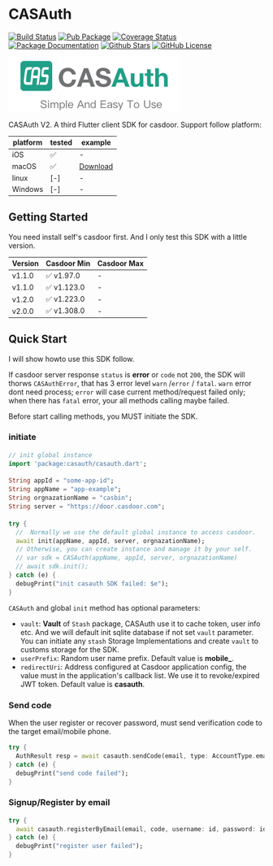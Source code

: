 # CASAuth
[![Build Status](https://github.com/kofj/casauth/actions/workflows/main.yml/badge.svg)](https://github.com/kofj/casauth/actions/workflows/main.yml)
[![Pub Package](https://img.shields.io/pub/v/casauth.svg?style=flat-square)](https://pub.dartlang.org/packages/casauth)
[![Coverage Status](https://codecov.io/gh/kofj/casauth/branch/master/graph/badge.svg?token=VusBJYgahl)](https://codecov.io/gh/kofj/casauth)
[![Package Documentation](https://img.shields.io/badge/doc-casauth-blue.svg)](https://www.dartdocs.org/documentation/casauth/latest)
[![Github Stars](https://img.shields.io/github/stars/kofj/casauth.svg)](https://github.com/kofj/casauth)
[![GitHub License](https://img.shields.io/badge/license-MIT-yellow.svg)](https://opensource.org/licenses/MIT)


![CASAuth Logo](./images/casauth-banner.png)

CASAuth V2. A third Flutter client SDK for casdoor. Support follow platform:

| platform | tested | example |
| ---| ---| ---|
| iOS | ✅ | - |
| macOS | ✅ | [Download]() |
| linux | [-] | - |
| Windows | [-] | - |

## Getting Started
You need install self's casdoor first. And I only test this SDK with a little version.

| Version | Casdoor Min | Casdoor Max |
|---|---|---|
| v1.1.0 |  ✅ v1.97.0 | - |
| v1.1.0 |  ✅ v1.123.0 | - |
| v1.2.0 |  ✅ v1.223.0 | - |
| v2.0.0 |  ✅ v1.308.0 | - |


## Quick Start
I will show howto use this SDK follow.

If casdoor server response `status` is **error** or `code` not `200`, the SDK will thorws `CASAuthError`, that has 3 error level `warn` /`error` / `fatal`. `warn` error dont need process; `error` will case current method/request failed only; when there has `fatal` error, your all methods calling maybe failed.

Before start calling methods, you MUST initiate the SDK.
### initiate
```dart
// init global instance
import 'package:casauth/casauth.dart';

String appId = "some-app-id";
String appName = "app-example";
String orgnazationName = "casbin";
String server = "https://door.casdoor.com";

try {
  //  Normally we use the default global instance to access casdoor.
  await init(appName, appId, server, orgnazationName);
  // Otherwise, you can create instance and manage it by your self.
  // var sdk = CASAuth(appName, appId, server, orgnazationName)
  // await sdk.init();
} catch (e) {
  debugPrint("init casauth SDK failed: $e");
}
```
`CASAuth` and global `init` method has optional parameters:
- `vault`: **Vault** of `Stash` package, CASAuth use it to cache token, user info etc. And we will default init sqlite database if not set `vault` parameter. You can initiate any `stash` Storage Implementations and create `vault` to customs storage for the SDK.
- `userPrefix`: Random user name prefix. Default value is **mobile_**.
- `redirectUri`: Address configured at Casdoor application config, the value must in the application's callback list. We use it to revoke/expired JWT token. Default value is **casauth**.

### Send code
When the user register or recover password, must send verification code to the target email/mobile phone.
```dart
try {
  AuthResult resp = await casauth.sendCode(email, type: AccountType.email);
} catch (e) {
  debugPrint("send code failed");
}
```

### Signup/Register by email
```dart
try {
  await casauth.registerByEmail(email, code, username: id, password: id);
} catch (e) {
  debugPrint("register user failed");
}
```
